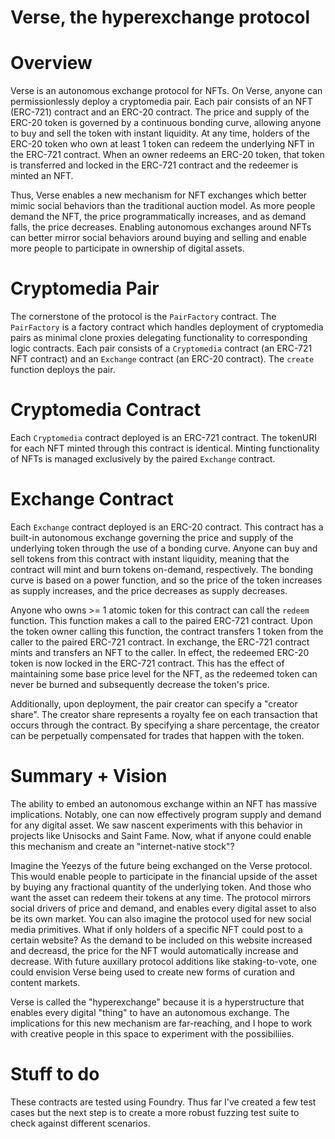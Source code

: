 # Verse, the hyperexchange protocol

# Overview

Verse is an autonomous exchange protocol for NFTs. On Verse, anyone can permissionlessly deploy a cryptomedia pair. Each pair consists of an NFT (ERC-721) contract and an ERC-20 contract. The price and supply of the ERC-20 token is governed by a continuous bonding curve, allowing anyone to buy and sell the token with instant liquidity. At any time, holders of the ERC-20 token who own at least 1 token can redeem the underlying NFT in the ERC-721 contract. When an owner redeems an ERC-20 token, that token is transferred and locked in the ERC-721 contract and the redeemer is minted an NFT. 

Thus, Verse enables a new mechanism for NFT exchanges which better mimic social behaviors than the traditional auction model. As more people demand the NFT, the price programmatically increases, and as demand falls, the price decreases. Enabling autonomous exchanges around NFTs can better mirror social behaviors around buying and selling and enable more people to participate in ownership of digital assets.


# Cryptomedia Pair

The cornerstone of the protocol is the `PairFactory` contract. The `PairFactory` is a factory contract which handles deployment of cryptomedia pairs as minimal clone proxies delegating functionality to corresponding logic contracts. Each pair consists of a `Cryptomedia` contract (an ERC-721 NFT contract) and an `Exchange` contract (an ERC-20 contract). The `create` function deploys the pair.

# Cryptomedia Contract

Each `Cryptomedia` contract deployed is an ERC-721 contract. The tokenURI for each NFT minted through this contract is identical. Minting functionality of NFTs is managed exclusively by the paired `Exchange` contract.

# Exchange Contract
Each `Exchange` contract deployed is an ERC-20 contract. This contract has a built-in autonomous exchange governing the price and supply of the underlying token through the use of a bonding curve. Anyone can buy and sell tokens from this contract with instant liquidity, meaning that the contract will mint and burn tokens on-demand, respectively. The bonding curve is based on a power function, and so the price of the token increases as supply increases, and the price decreases as supply decreases.

Anyone who owns >= 1 atomic token for this contract can call the `redeem` function. This function makes a call to the paired ERC-721 contract. Upon the token owner calling this function, the contract transfers 1 token from the caller to the paired ERC-721 contract. In exchange, the ERC-721 contract mints and transfers an NFT to the caller. In effect, the redeemed ERC-20 token is now locked in the ERC-721 contract. This has the effect of maintaining some base price level for the NFT, as the redeemed token can never be burned and subsequently decrease the token's price. 

Additionally, upon deployment, the pair creator can specify a "creator share". The creator share represents a royalty fee on each transaction that occurs through the contract. By specifying a share percentage, the creator can be perpetually compensated for trades that happen with the token. 

# Summary + Vision
The ability to embed an autonomous exchange within an NFT has massive implications. Notably, one can now effectively program supply and demand for any digital asset. We saw nascent experiments with this behavior in projects like Unisocks and Saint Fame. Now, what if anyone could enable this mechanism and create an "internet-native stock"? 

Imagine the Yeezys of the future being exchanged on the Verse protocol. This would enable people to participate in the financial upside of the asset by buying any fractional quantity of the underlying token. And those who want the asset can redeem their tokens at any time. The protocol mirrors social drivers of price and demand, and enables every digital asset to also be its own market. You can also imagine the protocol used for new social media primitives. What if only holders of a specific NFT could post to a certain website? As the demand to be included on this website increased and decreasd, the price for the NFT would automatically increase and decrease. With future auxillary protocol additions like staking-to-vote, one could envision Verse being used to create new forms of curation and content markets.

Verse is called the "hyperexchange" because it is a hyperstructure that enables every digital "thing" to have an autonomous exchange. The implications for this new mechanism are far-reaching, and I hope to work with creative people in this space to experiment with the possibiliies. 

# Stuff to do

These contracts are tested using Foundry. Thus far I've created a few test cases but the next step is to create a more robust fuzzing test suite to check against different scenarios.

